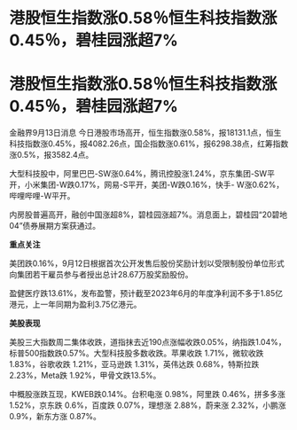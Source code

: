 # 港股恒生指数涨0.58％恒生科技指数涨0.45％，碧桂园涨超7%

# 港股恒生指数涨0.58％恒生科技指数涨0.45％，碧桂园涨超7%

金融界9月13日消息
今日港股市场高开，恒生指数涨0.58%，报18131.1点，恒生科技指数涨0.45%，报4082.26点，国企指数涨0.61%，报6298.38点，红筹指数涨0.5%，报3582.4点。

大型科技股中，阿里巴巴-SW涨0.64%，腾讯控股涨1.24%，京东集团-SW平开，小米集团-W跌0.17%，网易-S平开，美团-W跌0.16%，快手-
W涨0.62%，哔哩哔哩-W平开。

内房股普遍高开，融创中国涨超8%，碧桂园涨超7%。消息面上，碧桂园“20碧地04”债券展期方案获通过。

**重点关注**

美团跌0.16%，9月12日根据首次公开发售后股份奖励计划以受限制股份单位形式向集团若干雇员参与者授出总计28.67万股奖励股份。

盈健医疗跌13.61%，发布盈警，预计截至2023年6月的年度净利润不多于1.85亿港元，上一年同期为盈利3.75亿港元。

**美股表现**

美股三大指数周二集体收跌，道指抹去近190点涨幅收跌0.05%，纳指跌1.04%，标普500指数跌0.57%。大型科技股多数收跌。苹果收跌
1.71%，微软收跌 1.83%，谷歌收跌 1.21%，亚马逊跌 1.31%，英伟达跌 0.68%，特斯拉跌 2.23%，Meta跌
1.92%，甲骨文跌13.5%。

中概股涨跌互现，KWEB跌0.14%。台积电涨 0.98%，阿里跌 0.46%，拼多多涨 1.52%，京东跌 0.6%，百度跌 0.07%，理想涨
2.88%，蔚来涨 2.32%，小鹏涨 0.9%，新东方涨 0.87%。

